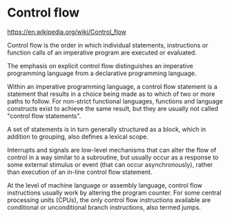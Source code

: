 # Control flow

https://en.wikipedia.org/wiki/Control_flow

Control flow is the order in which individual statements, instructions or function calls of an imperative program are executed or evaluated.

The emphasis on explicit control flow distinguishes an imperative programming language from a declarative programming language.

Within an imperative programming language, a control flow statement is a statement that results in a choice being made as to which of two or more paths to follow. For non-strict functional languages, functions and language constructs exist to achieve the same result, but they are usually not called "control flow statements".

A set of statements is in turn generally structured as a block, which in addition to grouping, also defines a lexical scope.

Interrupts and signals are low-level mechanisms that can alter the flow of control in a way similar to a subroutine, but usually occur as a response to some external stimulus or event (that can occur asynchronously), rather than execution of an in-line control flow statement.

At the level of machine language or assembly language, control flow instructions usually work by altering the program counter. For some central processing units (CPUs), the only control flow instructions available are conditional or unconditional branch instructions, also termed jumps.
